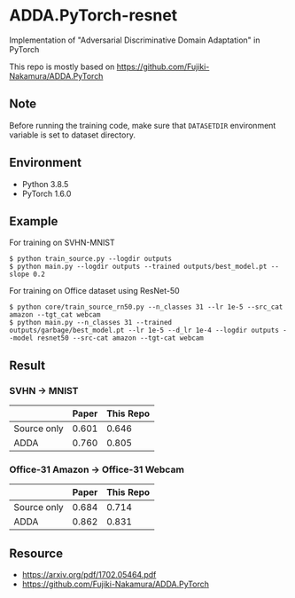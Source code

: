 # ADDA.PyTorch-resnet
Implementation of "Adversarial Discriminative Domain Adaptation" in PyTorch

This repo is mostly based on https://github.com/Fujiki-Nakamura/ADDA.PyTorch

## Note
Before running the training code, make sure that `DATASETDIR` environment variable is set to dataset directory.

## Environment
- Python 3.8.5
- PyTorch 1.6.0

## Example
For training on SVHN-MNIST
```
$ python train_source.py --logdir outputs
$ python main.py --logdir outputs --trained outputs/best_model.pt --slope 0.2
```

For training on Office dataset using ResNet-50
```
$ python core/train_source_rn50.py --n_classes 31 --lr 1e-5 --src_cat amazon --tgt_cat webcam
$ python main.py --n_classes 31 --trained outputs/garbage/best_model.pt --lr 1e-5 --d_lr 1e-4 --logdir outputs --model resnet50 --src-cat amazon --tgt-cat webcam
```

## Result
### SVHN -> MNIST
| | Paper | This Repo |
| --- | --- | --- |
| Source only | 0.601 | 0.646 |
| ADDA | 0.760 | 0.805 |

### Office-31 Amazon -> Office-31 Webcam
| | Paper | This Repo |
| --- | --- | --- |
| Source only | 0.684 | 0.714 |
| ADDA | 0.862 | 0.831 |

## Resource
- https://arxiv.org/pdf/1702.05464.pdf
- https://github.com/Fujiki-Nakamura/ADDA.PyTorch
